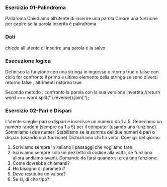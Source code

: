 ### Esercizio 01-Palindroma
Palidroma
Chiediamo all’utente di inserire una parola
Creare una funzione per capire se la parola inserita è palindroma

### Dati
chiedo all'utente di inserire una parola e la salvo

### Esecuzione logica
Definisco la funzione con una stringa in ingresso e ritorna true  o false
con ciclo for confronto  il primo e ultimo elemento della stringa se sono diversi retorno false , 
altrimenti ristorno true

Secondo metodo : confronto la parola con la sua versione invertita
//return word === word.split('').reverse().join('');




### Esercizio 02-Pari e Dispari
L’utente sceglie pari o dispari e inserisce un numero da 1 a 5.
Generiamo un numero random (sempre da 1 a 5) per il computer (usando una funzione).
Sommiamo i due numeri
Stabiliamo se la somma dei due numeri è pari o dispari (usando una funzione)
Dichiariamo chi ha vinto.
Consigli del giorno
1. Scriviamo sempre in italiano i passaggi che vogliamo fare
2. Scriviamo sempre solo un pezzetto di codice alla volta, se funziona allora andiamo avanti.
Domande da  farsi quando si crea una funzione:
1. Come dovrebbe chiamarsi?
2. Ho bisogno di parametri?
3. Devo restituire un valore?
4. Se sì, di che tipo?